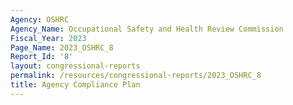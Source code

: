 ```yaml
---
Agency: OSHRC
Agency_Name: Occupational Safety and Health Review Commission
Fiscal_Year: 2023
Page_Name: 2023_OSHRC_8
Report_Id: '8'
layout: congressional-reports
permalink: /resources/congressional-reports/2023_OSHRC_8
title: Agency Compliance Plan
---
```

